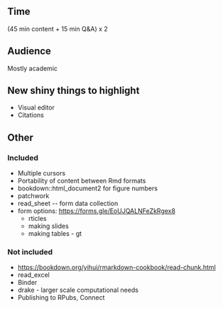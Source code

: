 ## Time

(45 min content + 15 min Q&A) x 2

## Audience

Mostly academic

## New shiny things to highlight

- Visual editor
- Citations

## Other

### Included

* Multiple cursors
* Portability of content between Rmd formats
* bookdown::html_document2 for figure numbers
* patchwork
* read_sheet -- form data collection
* form options: https://forms.gle/EoUJQALNFeZkRgex8
	- rticles
	- making slides
	- making tables - gt

### Not included

* https://bookdown.org/yihui/rmarkdown-cookbook/read-chunk.html
* read_excel
* Binder
* drake - larger scale computational needs
* Publishing to RPubs, Connect
